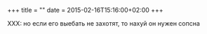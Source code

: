 +++
title = ""
date = 2015-02-16T15:16:00+02:00
+++

XXX: но если его выебать не захотят, то нахуй он нужен сопсна


